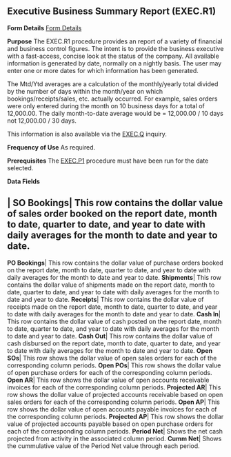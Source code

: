 ## Executive Business Summary Report (EXEC.R1)
<PageHeader />

**Form Details**
[Form Details](../EXEC-R1-1/README.md)

**Purpose**
The EXEC.R1 procedure provides an report of a variety of financial and
business control figures. The intent is to provide the business executive with
a fast-access, concise look at the status of the company. All available
information is generated by date, normally on a nightly basis. The user may
enter one or more dates for which information has been generated.

The Mtd/Ytd averages are a calculation of the monthly/yearly total divided by
the number of days within the month/year on which bookings/receipts/sales,
etc. actually occurred. For example, sales orders were only entered during the
month on 10 business days for a total of 12,000.00. The daily month-to-date
average would be = 12,000.00 / 10 days not 12,000.00 / 30 days.

This information is also available via the [EXEC.Q](../EXEC-Q/README.md) inquiry.

**Frequency of Use**
As required.

**Prerequisites**
The [EXEC.P1](../EXEC-P1/README.md) procedure must have been run for the date selected.

**Data Fields**

| **SO Bookings**|  This row contains the dollar value of sales order booked
on the report date, month to date, quarter to date, and year to date with
daily averages for the month to date and year to date.
-  
**PO Bookings**|  This row contains the dollar value of purchase orders booked
on the report date, month to date, quarter to date, and year to date with
daily averages for the month to date and year to date.
**Shipments**|  This row contains the dollar value of shipments made on the
report date, month to date, quarter to date, and year to date with daily
averages for the month to date and year to date.
**Receipts**|  This row contains the dollar value of receipts made on the
report date, month to date, quarter to date, and year to date with daily
averages for the month to date and year to date.
**Cash In**|  This row contains the dollar value of cash posted on the report
date, month to date, quarter to date, and year to date with daily averages for
the month to date and year to date.
**Cash Out**|  This row contains the dollar value of cash disbursed on the
report date, month to date, quarter to date, and year to date with daily
averages for the month to date and year to date.
**Open SOs**|  This row shows the dollar value of open sales orders for each
of the corresponding column periods.
**Open POs**|  This row shows the dollar value of open purchase orders for
each of the corresponding column periods.
**Open AR**|  This row shows the dollar value of open accounts receivable
invoices for each of the corresponding column periods.
**Projected AR**|  This row shows the dollar value of projected accounts
receivable based on open sales orders for each of the corresponding column
periods.
**Open AP**|  This row shows the dollar value of open accounts payable
invoices for each of the corresponding column periods.
**Projected AP**|  This row shows the dollar value of projected accounts
payable based on open purchase orders for each of the corresponding column
periods.
**Period Net**|  Shows the net cash projected from activity in the associated
column period.
**Cumm Net**|  Shows the cummulative value of the Period Net value through
each period.

<badge text= "Version 8.10.57 " vertical="middle" />

<PageFooter />
